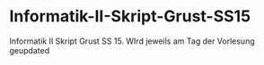 # Informatik-II-Skript-Grust-SS15

Informatik II Skript Grust SS 15. WIrd jeweils am Tag der Vorlesung geupdated
